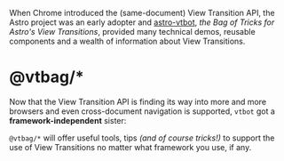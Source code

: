 When Chrome introduced the (same-document) View Transition API, the Astro project was an early adopter and [astro-vtbot](github.com/martrapp/astro-vtbot), *the Bag of Tricks for Astro's View Transitions*, provided many technical demos, reusable components and a wealth of information about View Transitions.

# @vtbag/*

Now that the View Transition API is finding its way into more and more browsers and even cross-document navigation is supported, `vtbot` got a **framework-independent** sister:

`@vtbag/*` will offer useful tools, tips *(and of course tricks!)* to support the use of View Transitions no matter what framework you use, if any.